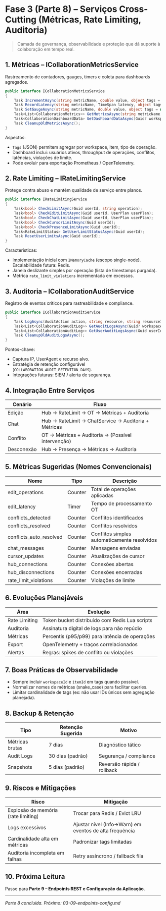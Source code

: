# Fase 3 (Parte 8) – Serviços Cross-Cutting (Métricas, Rate Limiting, Auditoria)

> Camada de governança, observabilidade e proteção que dá suporte à colaboração em tempo real.

## 1. Métricas – ICollaborationMetricsService
Rastreamento de contadores, gauges, timers e coleta para dashboards agregados.
```csharp
public interface ICollaborationMetricsService
{
    Task IncrementAsync(string metricName, double value, object tags = null);
    Task RecordLatency(string metricName, TimeSpan latency, object tags = null);
    Task SetGaugeAsync(string metricName, double value, object tags = null);
    Task<List<CollaborationMetrics>> GetMetricsAsync(string metricName, DateTime from, DateTime to, Guid? workspaceId = null);
    Task<CollaborationDashboardData> GetDashboardDataAsync(Guid? workspaceId = null);
    Task CleanupOldMetricsAsync();
}
```
Aspectos:
- `Tags` (JSON) permitem agregar por workspace, item, tipo de operação.
- Dashboard inclui: usuários ativos, throughput de operações, conflitos, latências, violações de limite.
- Pode evoluir para exportação Prometheus / OpenTelemetry.

## 2. Rate Limiting – IRateLimitingService
Protege contra abuso e mantém qualidade de serviço entre planos.
```csharp
public interface IRateLimitingService
{
    Task<bool> CheckLimitAsync(Guid userId, string operation);
    Task<bool> CheckEditLimitAsync(Guid userId, UserPlan userPlan);
    Task<bool> CheckChatLimitAsync(Guid userId, UserPlan userPlan);
    Task<bool> CheckCursorLimitAsync(Guid userId);
    Task<bool> CheckPresenceLimitAsync(Guid userId);
    Task<RateLimitStatus> GetUserLimitStatusAsync(Guid userId);
    Task ResetUserLimitsAsync(Guid userId);
}
```
Características:
- Implementação inicial com `IMemoryCache` (escopo single-node). Escalabilidade futura: Redis.
- Janela deslizante simples por operação (lista de timestamps purgada).
- Métrica `rate_limit_violations` incrementada em excessos.

## 3. Auditoria – ICollaborationAuditService
Registro de eventos críticos para rastreabilidade e compliance.
```csharp
public interface ICollaborationAuditService
{
    Task LogAsync(AuditAction action, string resource, string resourceId, Guid userId, string details = null);
    Task<List<CollaborationAuditLog>> GetAuditLogsAsync(Guid? workspaceId, DateTime? from, DateTime? to, int page = 1, int pageSize = 50);
    Task<List<CollaborationAuditLog>> GetUserAuditLogsAsync(Guid userId, DateTime? from, DateTime? to, int page = 1, int pageSize = 50);
    Task CleanupOldAuditLogsAsync();
}
```
Pontos-chave:
- Captura IP, UserAgent e recurso alvo.
- Estratégia de retenção configurável (`COLLABORATION_AUDIT_RETENTION_DAYS`).
- Integrações futuras: SIEM / alerta de segurança.

## 4. Integração Entre Serviços
| Cenário | Fluxo |
|---------|-------|
| Edição | Hub -> RateLimit -> OT -> Métricas + Auditoria |
| Chat | Hub -> RateLimit -> ChatService -> Auditoria + Métricas |
| Conflito | OT -> Métricas + Auditoria -> (Possível intervenção) |
| Desconexão | Hub -> Presença -> Métricas -> Auditoria |

## 5. Métricas Sugeridas (Nomes Convencionais)
| Nome | Tipo | Descrição |
|------|------|-----------|
| edit_operations | Counter | Total de operações aplicadas |
| edit_latency | Timer | Tempo de processamento OT |
| conflicts_detected | Counter | Conflitos identificados |
| conflicts_resolved | Counter | Conflitos resolvidos |
| conflicts_auto_resolved | Counter | Conflitos simples automaticamente resolvidos |
| chat_messages | Counter | Mensagens enviadas |
| cursor_updates | Counter | Atualizações de cursor |
| hub_connections | Counter | Conexões abertas |
| hub_disconnections | Counter | Conexões encerradas |
| rate_limit_violations | Counter | Violações de limite |

## 6. Evoluções Planejáveis
| Área | Evolução |
|------|----------|
| Rate Limiting | Token bucket distribuído com Redis Lua scripts |
| Auditoria | Assinatura digital de logs para não repúdio |
| Métricas | Percentis (p95/p99) para latência de operações |
| Export | OpenTelemetry + traços correlacionados |
| Alertas | Regras: spikes de conflito ou violações |

## 7. Boas Práticas de Observabilidade
- Sempre incluir `workspaceId` e `itemId` em tags quando possível.
- Normalizar nomes de métricas (snake_case) para facilitar queries.
- Limitar cardinalidade de tags (ex: não usar IDs únicos sem agregação planejada).

## 8. Backup & Retenção
| Tipo | Retenção Sugerida | Motivo |
|------|-------------------|--------|
| Métricas brutas | 7 dias | Diagnóstico tático |
| Audit Logs | 30 dias (padrão) | Segurança / compliance |
| Snapshots | 5 dias (padrão) | Reversão rápida / rollback |

## 9. Riscos e Mitigações
| Risco | Mitigação |
|-------|-----------|
| Explosão de memória (rate limiting) | Trocar para Redis / Evict LRU |
| Logs excessivos | Ajustar nível (Info->Warn) em eventos de alta frequência |
| Cardinalidade alta em métricas | Padronizar tags limitadas |
| Auditoria incompleta em falhas | Retry assíncrono / fallback fila |

## 10. Próxima Leitura
Passe para **Parte 9 – Endpoints REST e Configuração da Aplicação**.

---
_Parte 8 concluída. Próximo: 03-09-endpoints-config.md_
